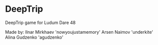 # DeepTrip
DeepTrip game for Ludum Dare 48

Made by:
Ilnar Mirkhaev 'nowyoujustamemory'
Arsen Naimov 'underkite'
Alina Gudzenko 'agudzenko'
